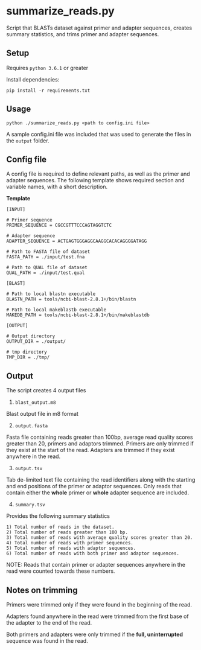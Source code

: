 # summarize_reads.py

Script that BLASTs dataset against primer and adapter sequences, creates summary statistics, and trims primer and adapter sequences.

## Setup

Requires `python 3.6.1` or greater

Install dependencies:

`pip install -r requirements.txt`

## Usage

`python ./summarize_reads.py <path to config.ini file>`

A sample config.ini file was included that was used to generate the files in the `output` folder.

## Config file

A config file is required to define relevant paths, as well as the primer and adapter sequences. The following template shows required section and variable names, with a short description.

**Template**

```
[INPUT]

# Primer sequence
PRIMER_SEQUENCE = CGCCGTTTCCCAGTAGGTCTC

# Adapter sequence
ADAPTER_SEQUENCE = ACTGAGTGGGAGGCAAGGCACACAGGGGATAGG

# Path to FASTA file of dataset
FASTA_PATH = ./input/test.fna

# Path to QUAL file of dataset
QUAL_PATH = ./input/test.qual

[BLAST]

# Path to local blastn executable
BLASTN_PATH = tools/ncbi-blast-2.8.1+/bin/blastn

# Path to local makeblastb executable
MAKEDB_PATH = tools/ncbi-blast-2.8.1+/bin/makeblastdb

[OUTPUT]

# Output directory
OUTPUT_DIR = ./output/

# tmp directory
TMP_DIR = ./tmp/
```

## Output

The script creates 4 output files

1. `blast_output.m8`

Blast output file in m8 format

2. `output.fasta`

Fasta file containing reads greater than 100bp, average read quality scores greater than 20, primers and adaptors trimmed. Primers are only trimmed if they exist at the start of the read. Adapters are trimmed if they exist anywhere in the read.

3. `output.tsv`

Tab de-limited text file containing the read identifiers along with the starting and end positions of the primer or adaptor sequences. Only reads that contain either the **whole** primer or **whole** adapter sequence are included.

4. `summary.tsv`

Provides the following summary statistics

    1) Total number of reads in the dataset.
    2) Total number of reads greater than 100 bp.
    3) Total number of reads with average quality scores greater than 20.
    4) Total number of reads with primer sequences.
    5) Total number of reads with adaptor sequences.
    6) Total number of reads with both primer and adaptor sequences.

NOTE: Reads that contain primer or adapter sequences anywhere in the read were counted towards these numbers.

## Notes on trimming

Primers were trimmed only if they were found in the beginning of the read.

Adapters found anywhere in the read were trimmed from the first base of the adapter to the end of the read.

Both primers and adapters were only trimmed if the **full, uninterrupted** sequence was found in the read.

